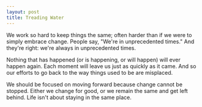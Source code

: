 ```yaml
---
layout: post
title: Treading Water
---
```


We work so hard to keep things the same; often harder than if we were to simply embrace change. People say, "We're in unprecedented times." And they're right: we're always in unprecedented times.

Nothing that has happened (or is happening, or will happen) will ever happen again. Each moment will leave us just as quickly as it came. And so our efforts to go back to the way things used to be are misplaced.

We should be focused on moving forward because change cannot be stopped. Either we change for good, or we remain the same and get left behind. Life isn't about staying in the same place.